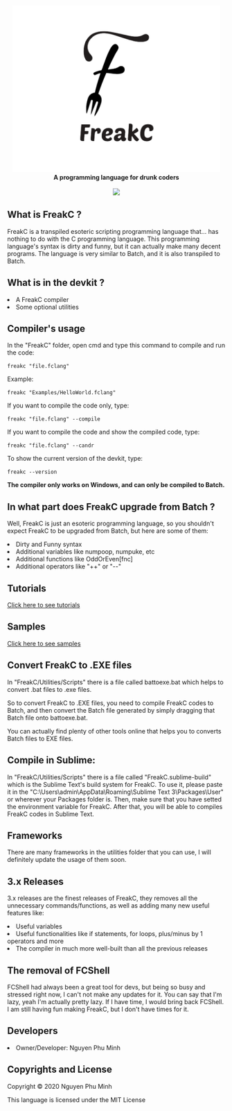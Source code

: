 <div align="center">
  <img src="Resources/Branding/logo.png" />
  <br/>
  <b>A programming language for drunk coders</b>
  <br/>
  <br/>
  <a href="https://github.com/nguyenphuminh/FreakC/blob/master/LICENSE.md"><img src="https://img.shields.io/badge/license-MIT-blue.svg"/></a>
</div>

## What is FreakC ?
FreakC is a transpiled esoteric scripting programming language that... has nothing to do with the C programming language. This programming language's syntax is dirty and funny, but it can actually make many decent programs. The language is very similar to Batch, and it is also transpiled to Batch.

## What is in the devkit ?
<li>A FreakC compiler</li>
<li>Some optional utilities</li>

## Compiler's usage
In the "FreakC" folder, open cmd and type this command to compile and run the code:

    freakc "file.fclang"
    
Example:
    
    freakc "Examples/HelloWorld.fclang"
 
If you want to compile the code only, type:

    freakc "file.fclang" --compile
    
If you want to compile the code and show the compiled code, type:

    freakc "file.fclang" --candr
    
To show the current version of the devkit, type:

    freakc --version

<b>The compiler only works on Windows, and can only be compiled to Batch.</b>

## In what part does FreakC upgrade from Batch ?
Well, FreakC is just an esoteric programming language, so you shouldn't expect FreakC to be upgraded from Batch, but here are some of them:

<li>Dirty and Funny syntax</li>
<li>Additional variables like numpoop, numpuke, etc</li>
<li>Additional functions like OddOrEven[fnc]</li>
<li>Additional operators like "++" or "--"</li>

## Tutorials 
<a href=https://github.com/nguyenphuminh/FreakC/blob/master/TUTORIAL.md>Click here to see tutorials</a>

## Samples
<a href=https://github.com/nguyenphuminh/FreakC/tree/master/Examples>Click here to see samples</a>

## Convert FreakC to .EXE files
In "FreakC/Utilities/Scripts" there is a file called battoexe.bat which helps to convert .bat files to .exe files.

So to convert FreakC to .EXE files, you need to compile FreakC codes to Batch, and then convert the Batch file generated by simply dragging that Batch file onto battoexe.bat.

You can actually find plenty of other tools online that helps you to converts Batch files to EXE files.

## Compile in Sublime:
In "FreakC/Utilities/Scripts" there is a file called "FreakC.sublime-build" which is the Sublime Text's build system for FreakC. To use it, please paste it in the "C:\Users\admin\AppData\Roaming\Sublime Text 3\Packages\User" or wherever your Packages folder is. Then, make sure that you have setted the environment variable for FreakC. After that, you will be able to compiles FreakC codes in Sublime Text.

## Frameworks
There are many frameworks in the utilities folder that you can use, I will definitely update the usage of them soon.

## 3.x Releases
3.x releases are the finest releases of FreakC, they removes all the unnecessary commands/functions, as well as adding many new useful features like:
<li>Useful variables</li>
<li>Useful functionalities like if statements, for loops, plus/minus by 1 operators and more</li>
<li>The compiler in much more well-built than all the previous releases</li>

## The removal of FCShell
FCShell had always been a great tool for devs, but being so busy and stressed right now, I can't not make any updates for it. You can say that I'm lazy, yeah I'm actually pretty lazy. If I have time, I would bring back FCShell. I am still having fun making FreakC, but I don't have times for it.

## Developers
<li>Owner/Developer: Nguyen Phu Minh</li>

## Copyrights and License
Copyright © 2020 Nguyen Phu Minh

This language is licensed under the MIT License
